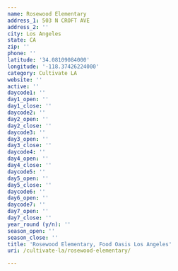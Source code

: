 ```yaml
---
name: Rosewood Elementary
address_1: 503 N CROFT AVE
address_2: ''
city: Los Angeles
state: CA
zip: ''
phone: ''
latitude: '34.08109084000'
longitude: '-118.37426224000'
category: Cultivate LA
website: ''
active: ''
daycode1: ''
day1_open: ''
day1_close: ''
daycode2: ''
day2_open: ''
day2_close: ''
daycode3: ''
day3_open: ''
day3_close: ''
daycode4: ''
day4_open: ''
day4_close: ''
daycode5: ''
day5_open: ''
day5_close: ''
daycode6: ''
day6_open: ''
daycode7: ''
day7_open: ''
day7_close: ''
year_round (y/n): ''
season_open: ''
season_close: ''
title: 'Rosewood Elementary, Food Oasis Los Angeles'
uri: /cultivate-la/rosewood-elementary/

---
```

